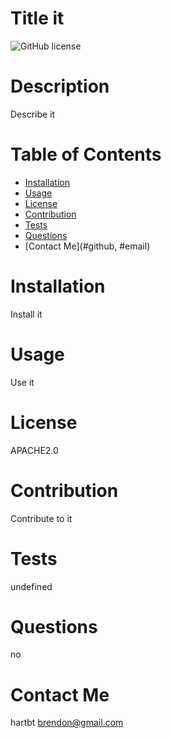 # Title it

  ![GitHub license](https://img.shields.io/badge/license-undefined-blue.svg)

  # **Description**

  Describe it

  # **Table of Contents**

  * [Installation](#installation)
  * [Usage](#usage)
  * [License](#license)
  * [Contribution](#contribution)
  * [Tests](#tests)
  * [Questions](#questions)
  * [Contact Me](#github, #email)

  # **Installation**

  Install it

  # **Usage**

  Use it

  # **License**

  APACHE2.0

  # **Contribution**

  Contribute to it

  # **Tests**

  undefined
  
  # **Questions**

  no

  # **Contact Me**

  hartbt
  brendon@gmail.com
